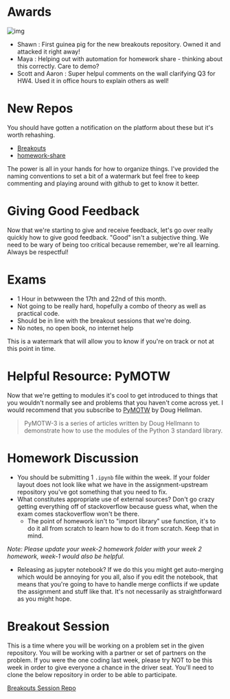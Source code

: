 # Awards

![img](https://upload.wikimedia.org/wikipedia/en/d/dc/Academy_Award_trophy.jpg)

- Shawn : First guinea pig for the new breakouts repository. Owned it and attacked it right away!
- Maya : Helping out with automation for homework share - thinking about this correctly. Care to demo?
- Scott and Aaron : Super helpul comments on the wall clarifying Q3 for HW4. Used it in office hours to explain others as well!

# New Repos

You should have gotten a notification on the platform about these but it's worth rehashing.

- [Breakouts](https://github.com/MIDS-INFO-W18/breakouts)
- [homework-share](https://github.com/MIDS-INFO-W18/homework-share)

The power is all in your hands for how to organize things. I've provided the naming conventions to set a bit of a watermark but feel free to keep commenting and playing around with github to get to know it better.

# Giving Good Feedback

Now that we're starting to give and receive feedback, let's go over really quickly how to give good feedback. "Good" isn't a subjective thing. We need to be wary of being too critical because remember, we're all learning. Always be respectful!

# Exams

- 1 Hour in betwween the 17th and 22nd of this month.
- Not going to be really hard, hopefully a combo of theory as well as practical code.
- Should be in line with the breakout sessions that we're doing.
- No notes, no open book, no internet help

This is a watermark that will allow you to know if you're on track or not at this point in time.

# Helpful Resource: PyMOTW
Now that we're getting to modules it's cool to get introduced to things that you wouldn't normally see and problems that you haven't come across yet. I would recommend that you subscribe to [PyMOTW](https://pymotw.com/3/index.html) by Doug Hellman.

> PyMOTW-3 is a series of articles written by Doug Hellmann to demonstrate how to use the modules of the Python 3 standard library. 

# Homework Discussion

- You should be submitting 1 `.ipynb` file within the week. If your folder layout does not look like what we have in the assignment-upstream repository you've got something that you need to fix.
- What constitutes appropriate use of external sources? Don't go crazy getting everything off of stackoverflow because guess what, when the exam comes stackoverflow won't be there.
  - The point of homework isn't to "import library" use function, it's to do it all from scratch to learn how to do it from scratch. Keep that in mind.

*Note: Please update your week-2 homework folder with your week 2 homework, week-1 would also be helpful.*

- Releasing as jupyter notebook? If we do this you might get auto-merging which would be annoying for you all, also if you edit the notebook, that means that you're going to have to handle merge conflicts if we update the assignment and stuff like that. It's not necessarily as straightforward as you might hope.

# Breakout Session

This is a time where you will be working on a problem set in the given repository. You will be working with a partner or set of partners on the problem. If you were the one coding last week, please try NOT to be this week in order to give everyone a chance in the driver seat. You'll need to clone the below repository in order to be able to participate.

[Breakouts Session Repo](https://github.com/MIDS-INFO-W18/breakouts)
